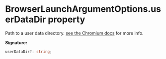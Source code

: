 # BrowserLaunchArgumentOptions.userDataDir property

Path to a user data directory. [see the Chromium docs](https://chromium.googlesource.com/chromium/src/+/refs/heads/main/docs/user_data_dir.md) for more info.

**Signature:**

```typescript
userDataDir?: string;
```
